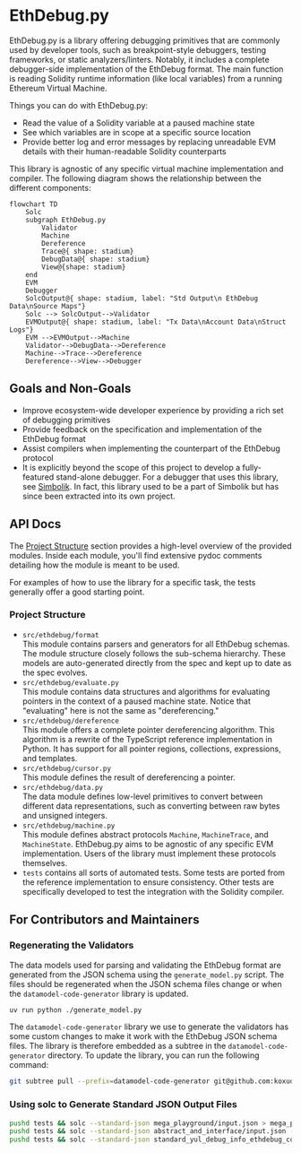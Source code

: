 # EthDebug.py

EthDebug.py is a library offering debugging primitives that are commonly used by developer tools, such as breakpoint-style debuggers, testing frameworks, or static analyzers/linters. Notably, it includes a complete debugger-side implementation of the EthDebug format. The main function is reading Solidity runtime information (like local variables) from a running Ethereum Virtual Machine.

Things you can do with EthDebug.py:
- Read the value of a Solidity variable at a paused machine state
- See which variables are in scope at a specific source location
- Provide better log and error messages by replacing unreadable EVM details with their human-readable Solidity counterparts

This library is agnostic of any specific virtual machine implementation and compiler. The following diagram shows the relationship between the different components:

```mermaid
flowchart TD
    Solc
    subgraph EthDebug.py
        Validator
        Machine
        Dereference
        Trace@{ shape: stadium}
        DebugData@{ shape: stadium}
        View@{shape: stadium}
    end
    EVM
    Debugger
    SolcOutput@{ shape: stadium, label: "Std Output\n EthDebug Data\nSource Maps"}
    Solc --> SolcOutput-->Validator
    EVMOutput@{ shape: stadium, label: "Tx Data\nAccount Data\nStruct Logs"}
    EVM -->EVMOutput-->Machine
    Validator-->DebugData-->Dereference
    Machine-->Trace-->Dereference
    Dereference-->View-->Debugger
```

## Goals and Non-Goals

- Improve ecosystem-wide developer experience by providing a rich set of debugging primitives
- Provide feedback on the specification and implementation of the EthDebug format
- Assist compilers when implementing the counterpart of the EthDebug protocol
- It is explicitly beyond the scope of this project to develop a fully-featured stand-alone debugger. For a debugger that uses this library, see [Simbolik](https://simbolik.runtimeverification.com/). In fact, this library used to be a part of Simbolik but has since been extracted into its own project.

## API Docs

The [Project Structure](#project-structure) section provides a high-level overview of the provided modules. Inside each module, you'll find extensive pydoc comments detailing how the module is meant to be used.

For examples of how to use the library for a specific task, the tests generally offer a good starting point.

### Project Structure

- `src/ethdebug/format` \
  This module contains parsers and generators for all EthDebug schemas. The module structure closely follows the sub-schema hierarchy. These models are auto-generated directly from the spec and kept up to date as the spec evolves.
- `src/ethdebug/evaluate.py` \
   This module contains data structures and algorithms for evaluating pointers in the context of a paused machine state. Notice that "evaluating" here is not the same as "dereferencing."
- `src/ethdebug/dereference` \
   This module offers a complete pointer dereferencing algorithm. This algorithm is a rewrite of the TypeScript reference implementation in Python. It has support for all pointer regions, collections, expressions, and templates.
- `src/ethdebug/cursor.py` \
   This module defines the result of dereferencing a pointer.
- `src/ethdebug/data.py` \
   The data module defines low-level primitives to convert between different data representations, such as converting between raw bytes and unsigned integers.
- `src/ethdebug/machine.py` \
   This module defines abstract protocols `Machine`, `MachineTrace`, and `MachineState`. EthDebug.py aims to be agnostic of any specific EVM implementation. Users of the library must implement these protocols themselves.
- `tests` contains all sorts of automated tests. Some tests are ported from the reference implementation to ensure consistency. Other tests are specifically developed to test the integration with the Solidity compiler.

## For Contributors and Maintainers

### Regenerating the Validators

The data models used for parsing and validating the EthDebug format are generated from the JSON schema using the `generate_model.py` script. The files should be regenerated when the JSON schema files change or when the `datamodel-code-generator` library is updated.

~~~bash
uv run python ./generate_model.py 
~~~

The `datamodel-code-generator` library we use to generate the validators has some custom changes to make it work with the EthDebug JSON schema files. The library is therefore embedded as a subtree in the `datamodel-code-generator` directory. To update the library, you can run the following command:

~~~bash
git subtree pull --prefix=datamodel-code-generator git@github.com:koxudaxi/datamodel-code-generator.git main --squash
~~~

### Using solc to Generate Standard JSON Output Files

~~~bash
pushd tests && solc --standard-json mega_playground/input.json > mega_playground/output.json && popd
pushd tests && solc --standard-json abstract_and_interface/input.json --pretty-json > abstract_and_interface/output.json && popd
pushd tests && solc --standard-json standard_yul_debug_info_ethdebug_compatible_output/input.json > standard_yul_debug_info_ethdebug_compatible_output/output.json --allow-paths . && popd
~~~
